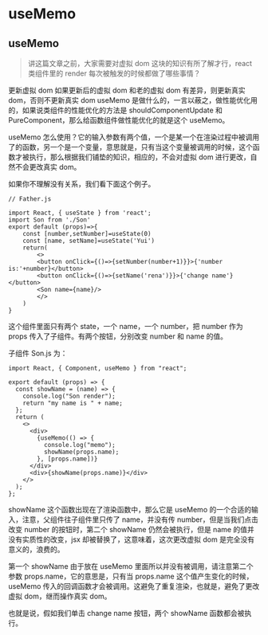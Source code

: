 # useMemo
## useMemo

> 讲这篇文章之前，大家需要对虚拟 dom 这块的知识有所了解才行，react 类组件里的 render 每次被触发的时候都做了哪些事情？

更新虚拟 dom
如果更新后的虚拟 dom 和老的虚拟 dom 有差异，则更新真实 dom，否则不更新真实 dom
useMemo 是做什么的，一言以蔽之，做性能优化用的，如果说类组件的性能优化的方法是 shouldComponentUpdate 和 PureComponent，那么给函数组件做性能优化的就是这个 useMemo。

useMemo 怎么使用？它的输入参数有两个值，一个是某一个在渲染过程中被调用了的函数，另一个是一个变量，意思就是，只有当这个变量被调用的时候，这个函数才被执行，那么根据我们铺垫的知识，相应的，不会对虚拟 dom 进行更改，自然不会更改真实 dom。

如果你不理解没有关系，我们看下面这个例子。

```
// Father.js

import React, { useState } from 'react';
import Son from './Son'
export default (props)=>{
    const [number,setNumber]=useState(0)
    const [name, setName]=useState('Yui')
    return(
        <>
        <button onClick={()=>{setNumber(number+1)}}>{'number is:'+number}</button>
        <button onClick={()=>{setName('rena')}}>{'change name'}</button>
        <Son name={name}/>
        </>
    )
}

```
这个组件里面只有两个 state，一个 name，一个 number，把 number 作为 props 传入了子组件。有两个按钮，分别改变 number 和 name 的值。


子组件 Son.js 为：
```
import React, { Component, useMemo } from "react";

export default (props) => {
  const showName = (name) => {
    console.log("Son render");
    return "my name is " + name;
  };
  return (
    <>
      <div>
        {useMemo(() => {
          console.log("memo");
          showName(props.name);
        }, [props.name])}
      </div>
      <div>{showName(props.name)}</div>
    </>
  );
};

```
showName 这个函数出现在了渲染函数中，那么它是 useMemo 的一个合适的输入，注意，父组件往子组件里只传了 name，并没有传 number，但是当我们点击改变 number 的按钮时，第二个 showName 仍然会被执行，但是 name 的值并没有实质性的改变，jsx 却被替换了，这意味着，这次更改虚拟 dom 是完全没有意义的，浪费的。


第一个 showName 由于放在 useMemo 里面所以并没有被调用，请注意第二个参数 props.name，它的意思是，只有当 props.name 这个值产生变化的时候，useMemo 传入的回调函数才会被调用。这避免了重复渲染，也就是，避免了更改虚拟 dom，继而操作真实 dom。

也就是说，假如我们单击 change name 按钮，两个 showName 函数都会被执行。